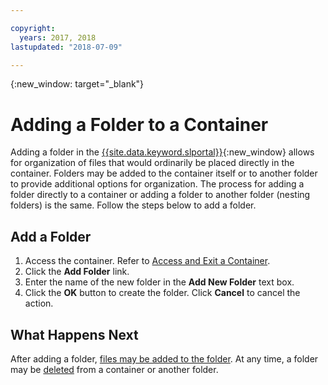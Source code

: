 ```yaml
---

copyright:
  years: 2017, 2018
lastupdated: "2018-07-09"

---
```

{:new_window: target="_blank"}

# Adding a Folder to a Container

Adding a folder in the [{{site.data.keyword.slportal}}](https://control.softlayer.com/){:new_window} allows for organization of files that would ordinarily be placed directly in the container. Folders may be added to the container itself or to another folder to provide additional options for organization. The process for adding a folder directly to a container or adding a folder to another folder (nesting folders) is the same. Follow the steps below to add a folder.

## Add a Folder

1. Access the container. Refer to [Access and Exit a Container](access-and-exit-container.html).
2. Click the **Add Folder** link.
3. Enter the name of the new folder in the **Add New Folder** text box.
4. Click the **OK** button to create the folder. Click **Cancel** to cancel the action.

## What Happens Next

After adding a folder, [files may be added to the folder](add-object-file.html). At any time, a folder may be [deleted](delete-object-cluster.html) from a container or another folder.
